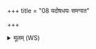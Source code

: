 +++
title = "08 यदोषधयः समग्वत"

+++
<details><summary>मूलम् (WS)</summary>

यदोषधयः समग्वत राजानः समिताविव ।  
विप्र सः उच्यते भिषग् रक्षोहामीवचातनः ॥ ९ ॥
</details>